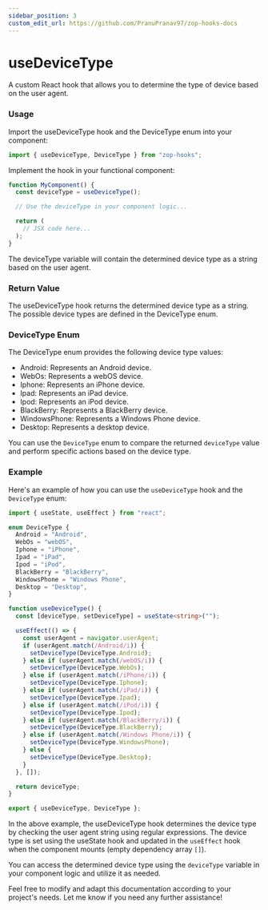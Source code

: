 ```yaml
---
sidebar_position: 3
custom_edit_url: https://github.com/PranuPranav97/zop-hooks-docs
---
```


# useDeviceType

A custom React hook that allows you to determine the type of device based on the user agent.

### Usage

Import the useDeviceType hook and the DeviceType enum into your component:

```typescript
import { useDeviceType, DeviceType } from "zop-hooks";
```

Implement the hook in your functional component:

```typescript
function MyComponent() {
  const deviceType = useDeviceType();

  // Use the deviceType in your component logic...

  return (
    // JSX code here...
  );
}

```

The deviceType variable will contain the determined device type as a string based on the user agent.

### Return Value

The useDeviceType hook returns the determined device type as a string. The possible device types are defined in the DeviceType enum.

### DeviceType Enum

The DeviceType enum provides the following device type values:

- Android: Represents an Android device.
- WebOs: Represents a webOS device.
- Iphone: Represents an iPhone device.
- Ipad: Represents an iPad device.
- Ipod: Represents an iPod device.
- BlackBerry: Represents a BlackBerry device.
- WindowsPhone: Represents a Windows Phone device.
- Desktop: Represents a desktop device.

You can use the `DeviceType` enum to compare the returned `deviceType` value and perform specific actions based on the device type.

### Example

Here's an example of how you can use the `useDeviceType` hook and the `DeviceType` enum:

```typescript
import { useState, useEffect } from "react";

enum DeviceType {
  Android = "Android",
  WebOs = "webOS",
  Iphone = "iPhone",
  Ipad = "iPad",
  Ipod = "iPod",
  BlackBerry = "BlackBerry",
  WindowsPhone = "Windows Phone",
  Desktop = "Desktop",
}

function useDeviceType() {
  const [deviceType, setDeviceType] = useState<string>("");

  useEffect(() => {
    const userAgent = navigator.userAgent;
    if (userAgent.match(/Android/i)) {
      setDeviceType(DeviceType.Android);
    } else if (userAgent.match(/webOS/i)) {
      setDeviceType(DeviceType.WebOs);
    } else if (userAgent.match(/iPhone/i)) {
      setDeviceType(DeviceType.Iphone);
    } else if (userAgent.match(/iPad/i)) {
      setDeviceType(DeviceType.Ipad);
    } else if (userAgent.match(/iPod/i)) {
      setDeviceType(DeviceType.Ipod);
    } else if (userAgent.match(/BlackBerry/i)) {
      setDeviceType(DeviceType.BlackBerry);
    } else if (userAgent.match(/Windows Phone/i)) {
      setDeviceType(DeviceType.WindowsPhone);
    } else {
      setDeviceType(DeviceType.Desktop);
    }
  }, []);

  return deviceType;
}

export { useDeviceType, DeviceType };
```

In the above example, the useDeviceType hook determines the device type by checking the user agent string using regular expressions. The device type is set using the useState hook and updated in the `useEffect` hook when the component mounts (empty dependency array `[]`).

You can access the determined device type using the `deviceType` variable in your component logic and utilize it as needed.

Feel free to modify and adapt this documentation according to your project's needs. Let me know if you need any further assistance!
